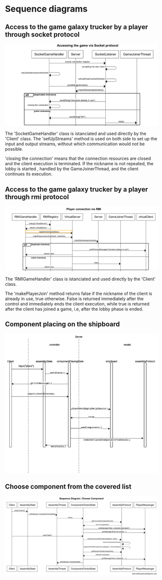 # Sequence diagrams

## Access to the game galaxy trucker by a player through socket protocol

![sequence diagram socket](images/socket.png)

The 'SocketGameHandler' class is istanciated and used directly by the 'Client' class. The 'setUpStreams' method is used on both side to set up the input and output streams, without which communication would not be possible. 

'closing the connection' means that the connection resources are closed and the client execution is terminated. If the nickname is not repeated, the lobby is started , handled by the GameJoinerThread, and the client continues its execution. 

## Access to the game galaxy trucker by a player through rmi protocol

![sequence diagram socket](images/rmi.png)

The 'RMIGameHandler' class is istanciated and used directly by the 'Client' class.

The 'makePlayerJoin' method returns false if the nickname of the client is already in use, true otherwise. False is returned immediately after the control and immediately ends the client execution, while true is returned after the client has joined a game, i.e, after the lobby phase is ended.  

## Component placing on the shipboard

![sequence diagram component placing](images/SequenceDiagramPlaceComponent.png)

## Choose component from the covered list

![sequence diagram component choice](images/SequenceDiagramChooseComponent.png)
